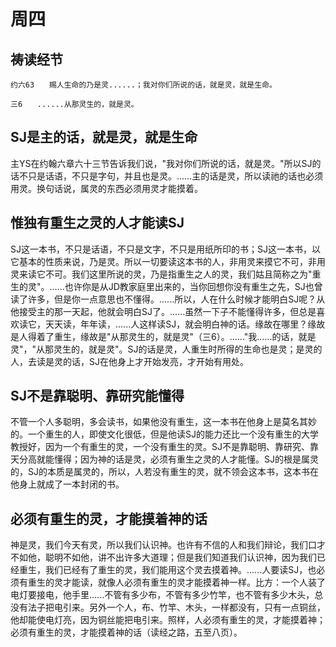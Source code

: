 # 周四

## 祷读经节
```
约六63　　赐人生命的乃是灵......；我对你们所说的话，就是灵，就是生命。

三6　　......从那灵生的，就是灵。
```

## SJ是主的话，就是灵，就是生命

主YS在约翰六章六十三节告诉我们说，"我对你们所说的话，就是灵。"所以SJ的话不只是话语，不只是字句，并且也是灵。......主的话是灵，所以读祂的话也必须用灵。换句话说，属灵的东西必须用灵才能摸着。

## 惟独有重生之灵的人才能读SJ

SJ这一本书，不只是话语，不只是文字，不只是用纸所印的书；SJ这一本书，以它基本的性质来说，乃是灵。所以一切要读这本书的人，非用灵来摸它不可，非用灵来读它不可。我们这里所说的灵，乃是指重生之人的灵，我们姑且简称之为"重生的灵"。......也许你是从JD教家庭里出来的，当你回想你没有重生之先，SJ也曾读了许多，但是你一点意思也不懂得。......所以，人在什么时候才能明白SJ呢？从他接受主的那一天起，他就会明白SJ了。......虽然一下子不能懂得许多，但总是喜欢读它，天天读，年年读，......人这样读SJ，就会明白神的话。缘故在哪里？缘故是人得着了重生，缘故是"从那灵生的，就是灵"（三6）。......"我......的话，就是灵"，"从那灵生的，就是灵"。SJ的话是灵，人重生时所得的生命也是灵；是灵的人，去读是灵的话，SJ在他身上才开始发亮，才开始有用处。

## SJ不是靠聪明、靠研究能懂得

不管一个人多聪明，多会读书，如果他没有重生，这一本书在他身上是莫名其妙的。一个重生的人，即使文化很低，但是他读SJ的能力还比一个没有重生的大学教授好，因为一个有重生的灵，一个没有重生的灵。SJ不是靠聪明、靠研究、靠天分高就能懂得；因为神的话是灵，必须有重生之灵的人才能懂。SJ的根是属灵的，SJ的本质是属灵的，所以，人若没有重生的灵，就不领会这本书，这本书在他身上就成了一本封闭的书。

## 必须有重生的灵，才能摸着神的话

神是灵，我们今天有灵，所以我们认识神。也许有不信的人和我们辩论，我们口才不如他，聪明不如他，讲不出许多大道理；但是我们知道我们认识神，因为我们已经重生，我们已经有了重生的灵，我们能用这个灵去摸着神。......人要读SJ，也必须有重生的灵才能读，就像人必须有重生的灵才能摸着神一样。比方：一个人装了电灯要接电，他手里......不管有多少布，不管有多少竹竿，也不管有多少木头，总没有法子把电引来。另外一个人，布、竹竿、木头，一样都没有，只有一点铜丝，他却能使电灯亮，因为铜丝能把电引来。照样，人必须有重生的灵，才能摸着神；必须有重生的灵，才能摸着神的话（读经之路，五至八页）。
